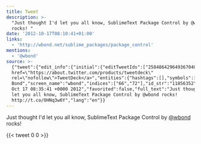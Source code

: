 ```yaml
---
title: Tweet
description: >-
  "Just thought I'd let you all know, SublimeText Package Control by @wbond
  rocks! "
date: '2012-10-17T08:10:41+01:00'
links:
  - 'http://wbond.net/sublime_packages/package_control'
mentions:
  - '@wbond'
source: >-
  {"tweet":{"edit_info":{"initial":{"editTweetIds":["258486429649367040"],"editableUntil":"2012-10-17T09:35:41.931Z","editsRemaining":"5","isEditEligible":true}},"retweeted":false,"source":"<a
  href=\"https://about.twitter.com/products/tweetdeck\"
  rel=\"nofollow\">TweetDeck</a>","entities":{"hashtags":[],"symbols":[],"user_mentions":[{"name":"Will
  Bond","screen_name":"wbond","indices":["66","72"],"id_str":"11856352","id":"11856352"}],"urls":[{"url":"http://t.co/OHNq3w6Y","expanded_url":"http://wbond.net/sublime_packages/package_control","display_url":"wbond.net/sublime_packag…","indices":["80","100"]}]},"display_text_range":["0","100"],"favorite_count":"0","id_str":"258486429649367040","truncated":false,"retweet_count":"0","id":"258486429649367040","possibly_sensitive":false,"created_at":"Wed
  Oct 17 08:35:41 +0000 2012","favorited":false,"full_text":"Just thought I'd
  let you all know, SublimeText Package Control by @wbond rocks!
  http://t.co/OHNq3w6Y","lang":"en"}}
---
```

Just thought I'd let you all know, SublimeText Package Control by [@wbond](https://twitter.com/@wbond) rocks! 
    
{{< tweet 0 0 >}}
    
